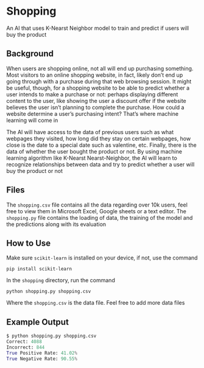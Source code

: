 # Shopping

An AI that uses K-Nearst Neighbor model to train and predict if users will buy the product

## Background

When users are shopping online, not all will end up purchasing something. Most visitors to an online shopping website, in fact, likely don’t end up going through with a purchase during that web browsing session. It might be useful, though, for a shopping website to be able to predict whether a user intends to make a purchase or not: perhaps displaying different content to the user, like showing the user a discount offer if the website believes the user isn’t planning to complete the purchase. How could a website determine a user’s purchasing intent? That’s where machine learning will come in

The AI will have access to the data of previous users such as what webpages they visited, how long did they stay on certain webpages, how close is the date to a special date such as valentine, etc. Finally, there is the data of whether the user bought the product or not. By using machine learning algorithm like K-Nearst Nearst-Neighbor, the AI will learn to recognize relationships between data and try to predict whether a user will buy the product or not

## Files

The `shopping.csv` file contains all the data regarding over 10k users, feel free to view them in Microsoft Excel, Google sheets or a text editor. The `shopping.py` file contains the loading of data, the training of the model and the predictions along with its evaluation

## How to Use

Make sure `scikit-learn` is installed on your device, if not, use the command

`pip install scikit-learn`

In the `shopping` directory, run the command

`python shopping.py shopping.csv`

Where the `shopping.csv` is the data file. Feel free to add more data files

## Example Output

```python
$ python shopping.py shopping.csv
Correct: 4088
Incorrect: 844
True Positive Rate: 41.02%
True Negative Rate: 90.55%
```
